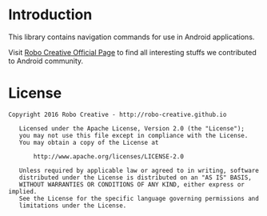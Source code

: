 # Introduction
This library contains navigation commands for use in Android applications.

Visit [Robo Creative Official Page](http://robo-creative.github.io/) to find all interesting stuffs we contributed to Android community.
# License
```
Copyright 2016 Robo Creative - http://robo-creative.github.io

   Licensed under the Apache License, Version 2.0 (the "License");
   you may not use this file except in compliance with the License.
   You may obtain a copy of the License at

       http://www.apache.org/licenses/LICENSE-2.0

   Unless required by applicable law or agreed to in writing, software
   distributed under the License is distributed on an "AS IS" BASIS,
   WITHOUT WARRANTIES OR CONDITIONS OF ANY KIND, either express or implied.
   See the License for the specific language governing permissions and
   limitations under the License.
```
